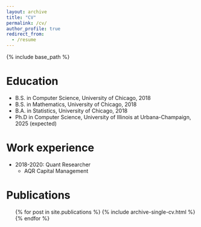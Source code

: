 ```yaml
---
layout: archive
title: "CV"
permalink: /cv/
author_profile: true
redirect_from:
  - /resume
---
```


{% include base_path %}

Education
======
* B.S. in Computer Science, University of Chicago, 2018
* B.S. in Mathematics, University of Chicago, 2018
* B.A. in Statistics, University of Chicago, 2018
* Ph.D in Computer Science, University of Illinois at Urbana-Champaign, 2025 (expected)

Work experience
======

* 2018-2020: Quant Researcher
  * AQR Capital Management


Publications
======
  <ul>{% for post in site.publications %}
    {% include archive-single-cv.html %}
  {% endfor %}</ul>
